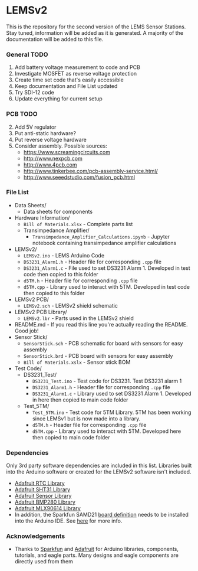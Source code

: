 # LEMSv2
This is the repository for the second version of the LEMS Sensor Stations. Stay tuned, information will be added as it is generated. A majority of the documentation will be added to this file.

### General TODO
1. Add battery voltage measurement to code and PCB
5. Investigate MOSFET as reverse voltage protection
1. Create time set code that's easily accessible
2. Keep documentation and File List updated
4. Try SDI-12 code
8. Update everything for current setup

### PCB TODO
2. Add 5V regulator
4. Put anti-static hardware?
5. Put reverse voltage hardware
5. Consider assembly. Possible sources:
	* https://www.screamingcircuits.com
	* http://www.nexpcb.com
	* http://www.4pcb.com
	* http://www.tinkerbee.com/pcb-assembly-service.html/
	* http://www.seeedstudio.com/fusion_pcb.html 


### File List
* Data Sheets/
	* Data sheets for components
* Hardware Information/
	* `Bill of Materials.xlsx`	- Complete parts list
	* Transimpedance Amplifier/
		* `Transimpedance_Amplifier_Calculations.ipynb` - Jupyter notebook containing transimpedance amplifier calculations
* LEMSv2/
	* `LEMSv2.ino` - LEMS Arduino Code
	* `DS3231_Alarm1.h` - Header file for corresponding `.cpp` file
	* `DS3231_Alarm1.c` - File used to set DS3231 Alarm 1. Developed in test code then copied to this folder
	* `d5TM.h` - Header file for corresponding `.cpp` file
	* `d5TM.cpp` - Library used to interact with 5TM. Developed in test code then copied to this folder
* LEMSv2 PCB/
	* `LEMSv2.sch` - LEMSv2 shield schematic
* LEMSv2 PCB Library/ 
	* `LEMSv2.lbr` - Parts used in the LEMSv2 shield
* README.md - If you read this line you're actually reading the README. Good job!
* Sensor Stick/
	* `SensorStick.sch` - PCB schematic for board with sensors for easy assembly
	* `SensorStick.brd` - PCB board with sensors for easy assembly
	* `Bill of Materials.xslx` - Sensor stick BOM
* Test Code/
	* DS3231_Test/
		* `DS3231_Test.ino` - Test code for DS3231. Test DS3231 alarm 1
		* `DS3231_Alarm1.h` - Header file for corresponding `.cpp` file
		* `DS3231_Alarm1.c` - Library used to set DS3231 Alarm 1. Developed in here then copied to main code folder
	* Test_5TM/
		* `Test_5TM.ino` - Test code for 5TM Library. 5TM has been working since LEMSv1 but is now made into a library.
		* `d5TM.h` - Header file for corresponding `.cpp` file
		* `d5TM.cpp` - Library used to interact with 5TM. Developed here then copied to main code folder
		
### Dependencies
Only 3rd party software dependencies are included in this list. Libraries built into the Arduino software or created for the LEMSv2 software isn't included.

* [Adafruit RTC Library](https://github.com/adafruit/RTClib)
* [Adafruit SHT31 Library](https://github.com/adafruit/Adafruit_SHT31)
* [Adafruit Sensor Library](https://github.com/adafruit/Adafruit_Sensor)
* [Adafruit BMP280 Library](https://github.com/adafruit/Adafruit_BMP280_Library)
* [Adafruit MLX90614 Library](https://github.com/adafruit/Adafruit-MLX90614-Library)
* In addition, the Sparkfun SAMD21 [board definition](https://raw.githubusercontent.com/sparkfun/Arduino_Boards/master/IDE_Board_Manager/package_sparkfun_index.json
) needs to be installed into the Arduino IDE. See [here](https://learn.sparkfun.com/tutorials/samd21-minidev-breakout-hookup-guide/setting-up-arduino) for more info.
		
### Acknowledgements
* Thanks to [Sparkfun](https://www.sparkfun.com) and [Adafruit](https://www.adafruit.com) for Arduino libraries, components, tutorials, and eagle parts. Many designs and eagle components are directly used from them
	
